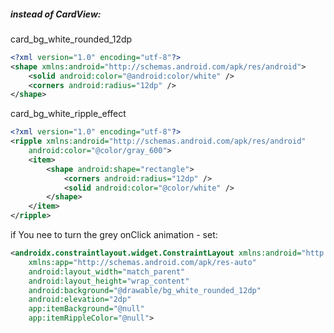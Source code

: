 ##### instead of CardView:

card_bg_white_rounded_12dp
```xml
<?xml version="1.0" encoding="utf-8"?>  
<shape xmlns:android="http://schemas.android.com/apk/res/android">  
    <solid android:color="@android:color/white" />  
    <corners android:radius="12dp" />  
</shape>
```

card_bg_white_ripple_effect
```xml
<?xml version="1.0" encoding="utf-8"?>  
<ripple xmlns:android="http://schemas.android.com/apk/res/android"  
    android:color="@color/gray_600">  
    <item>        
	    <shape android:shape="rectangle">  
            <corners android:radius="12dp" />  
            <solid android:color="@color/white" />  
        </shape>    
    </item>
</ripple>
```

if You nee to turn the grey onClick animation - set:
```xml
<androidx.constraintlayout.widget.ConstraintLayout xmlns:android="http://schemas.android.com/apk/res/android"  
    xmlns:app="http://schemas.android.com/apk/res-auto"  
    android:layout_width="match_parent"  
    android:layout_height="wrap_content"  
    android:background="@drawable/bg_white_rounded_12dp"  
    android:elevation="2dp"  
    app:itemBackground="@null"
    app:itemRippleColor="@null">
```


